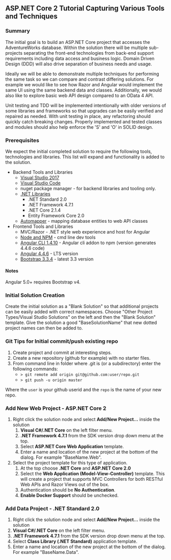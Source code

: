 ## ASP.NET Core 2 Tutorial Capturing Various Tools and Techniques

### Summary
The initial goal is to build an ASP.NET Core project that accesses the AdventureWorks database. Within the solution there will be multiple sub-projects separating the front-end technologies from back-end support requirements including data access and business logic. Domain Driven Design (DDD) will also drive separation of business needs and usage.

Ideally we will be able to demonstrate multiple techniques for performing the same task so we can compare and contrast differing solutions. For example we would like to see how Razor and Angular would implement the same UI using the same backend data and classes. Additionally, we would also like to explore basic web API design compared to an OData 4 API.

Unit testing and TDD will be implemented intentionally with older versions of some libraries and frameworks so that upgrades can be easily verified and repaired as needed. With unit testing in place, any refactoring should quickly catch breaking changes. Properly implemented and tested classes and modules should also help enforce the 'S' and 'O' in SOLID design.

### Prerequisites
We expect the initial completed solution to require the following tools, technologies and libraries. This list will expand and functionality is added to the solution.

* Backend Tools and Libraries
    * [Visual Studio 2017](https://www.visualstudio.com/vs/)
    * [Visual Studio Code](https://code.visualstudio.com/)
    * nuget package manager - for backend libraries and tooling only.
    * [.NET Libraries](https://www.microsoft.com/net/download/visual-studio-sdks)
        * .NET Standard 2.0
        * .NET Framework 4.7.1
        * .NET Core 2.1.4
        * Entity Framework Core 2.0
    * [Automapper](http://automapper.org/) - mapping database entities to web API classes
* Frontend Tools and Libraries
    * MVC/Razor - .NET style web experience and host for Angular
    * [Node and NPM](https://nodejs.org/en/) - cmd line dev tools
    * [Angular CLI 1.4.10](https://cli.angular.io/) - Angular cli addon to npm (version generates 4.4.6 code)
    * [Angular 4.4.6](https://v4.angular.io/docs) - LTS version
    * [Bootstrap 3.3.4](https://getbootstrap.com/docs/3.3/) - latest 3.3 version

#### Notes
Angular 5.0+ requires Bootstrap v4. 

### Initial Solution Creation
Create the initial solution as a "Blank Solution" so that additional projects can be easily added with correct namespaces. Choose "Other Project Types/Visual Studio Solutions" on the left and then the "Blank Solution" template. Give the solution a good "BaseSolutionName" that new dotted project names can then be added to.

### Git Tips for Initial commit/push existing repo

1. Create project and commit at interesting steps.
2. Create a new repository (github for example) with no starter files.
3. From command line in folder where .git is (or a subdirectory) enter the following commands:
   * `> git remote add origin git@github.com:user/repo.git`
   * `> git push -u origin master`

Where the `user` is your github userid and the `repo` is the name of your new repo.

### Add New Web Project - ASP.NET Core 2

1. Right click the solution node and select **Add/New Project...** inside the solution
   1. **Visual C#/.NET Core** on the left filter menu.
   2. **.NET Framework 4.7.1** from the SDK version drop down menu at the top.
   3. Select **ASP.NET Core Web Application** template.
   4. Enter a name and location of the new project at the bottom of the dialog. For example "BaseName.Web".
2. Select the project template for this type of application.
   1. At the top choose **.NET Core** and **ASP.NET Core 2.0**
   2. Select the **Web Application (Model-View-Controller)** template. This will create a project that supports MVC Controllers for both RESTful Web APIs and
    Razor Views out of the box.
   3. Authentication should be **No Authentication**.
   4. **Enable Docker Support** should be unchecked.

### Add Data Project - .NET Standard 2.0

1. Right click the solution node and select **Add/New Project...** inside the solution
1. **Visual C#/.NET Core** on the left filter menu.
2. **.NET Framework 4.7.1** from the SDK version drop down menu at the top.
3. Select **Class Library (.NET Standard)** application template.
4. Enter a name and location of the new project at the bottom of the dialog. For example "BaseName.Data".

